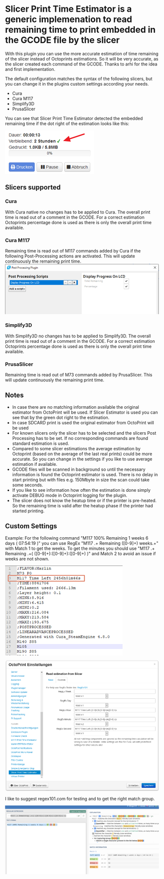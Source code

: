 # Slicer Print Time Estimator is a generic implemenation to read remaining time to print embedded in the GCODE file by the slicer
With this plugin you can use the more accurate estimation of time remaining of the slicer instead of Octoprints estimations. So it will be very accurate, as the slicer created each command of the GCODE. Thanks to arhi for the idea and first implementation.

The default configuration matches the syntax of the following slicers, but you can change it in the plugins custom settings according your needs.

* Cura
* Cura M117
* Simplify3D
* PrusaSlicer


You can see that Slicer Print Time Estimator detected the embedded remaining time if the dot right of the estimation looks like this:

![](images/OctoPrint-estimator_dot.png)


## Slicers supported

### Cura
With Cura native no changes has to be applied to Cura. The overall print time is read out of a comment in the GCODE. For a correct estimation Octoprints percentage done is used as there is only the overall print time available.
### Cura M117
Remaining time is read out of M117 commands added by Cura if the following Post-Processing actions are activated. This will update continuously the remaining print time.
![](images/Cura.png)

### Simplify3D
With Simplify3D no changes has to be applied to Simplify3D. The overall print time is read out of a comment in the GCODE. For a correct estimation Octoprints percentage done is used as there is only the overall print time available.

### PrusaSlicer
Remaining time is read out of M73 commands added by PrusaSlicer. This will update continuously the remaining print time.

## Notes
 * In case there are no matching information available the original estimator from OctoPrint will be used. If Slicer Estimator is used you can see that by the green dot right to the estimation.
 * In case SDCARD print is used the original estimator from OctoPrint will be used
 * For known slicers only the slicer has to be selected and the slicers Post Processing has to be set. If no corresponding commands are found standard estimation is used.
 * Compared to some slicer estimations the average estimation by Octoprint (based on the average of the last real prints) could be more accurate. So you can change in the settings if you like to use average estimation if available.
 * GCODE files will be scanned in background so until the necessary information is found the Octoprint estimator is used. There is no delay in start printing but with files e.g. 150Mbyte in size the scan could take some seconds.
 * If you like to see information how often the estimation is done simply activate DEBUG mode in Octoprint logging for the plugin.
 * The slicer does not know the heatup time or if the printer is pre-heated. So the remaining time is valid after the heatup phase if the printer had started printing.

## Custom Settings
Example: For the following command "M117 100% Remaining 1 weeks 6 days ( 07:54:19 )" you can use RegEx "M117 .+ Remaining ([0-9]+) weeks.+" with Match 1 to get the weeks. To get the minutes you should use "M117 .+ Remaining .+\( ([0-9]+):([0-9]+):([0-9]+) \)" and Match 2 to avoid an issue if weeks are not shown. 

 
![](images/Gcode.png)

![](images/Settings_Custom.png)

I like to suggest regex101.com for testing and to get the right match group.

![](images/RegEx.png)
